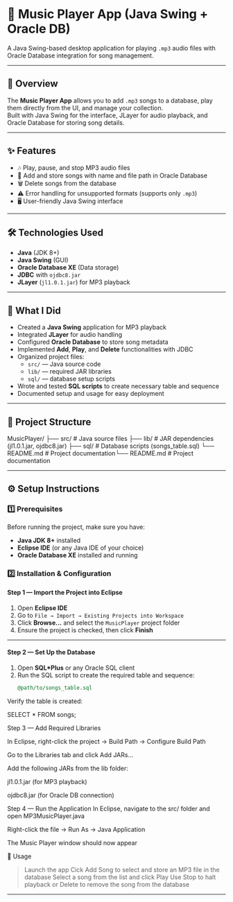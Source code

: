 # 🎵 Music Player App (Java Swing + Oracle DB)

A Java Swing-based desktop application for playing `.mp3` audio files with Oracle Database integration for song management.

---

## 📌 Overview
The **Music Player App** allows you to add `.mp3` songs to a database, play them directly from the UI, and manage your collection.  
Built with Java Swing for the interface, JLayer for audio playback, and Oracle Database for storing song details.

---

## ✨ Features
- 🎶 Play, pause, and stop MP3 audio files
- 📂 Add and store songs with name and file path in Oracle Database
- 🗑 Delete songs from the database
- ⚠ Error handling for unsupported formats (supports only `.mp3`)
- 🖥 User-friendly Java Swing interface

---

## 🛠️ Technologies Used
- **Java** (JDK 8+)
- **Java Swing** (GUI)
- **Oracle Database XE** (Data storage)
- **JDBC** with `ojdbc8.jar`
- **JLayer** (`jl1.0.1.jar`) for MP3 playback

---

## 🚀 What I Did
- Created a **Java Swing** application for MP3 playback
- Integrated **JLayer** for audio handling
- Configured **Oracle Database** to store song metadata
- Implemented **Add**, **Play**, and **Delete** functionalities with JDBC
- Organized project files:
  - `src/` — Java source code
  - `lib/` — required JAR libraries
  - `sql/` — database setup scripts
- Wrote and tested **SQL scripts** to create necessary table and sequence
- Documented setup and usage for easy deployment

---
## 📂 Project Structure
MusicPlayer/
├── src/ # Java source files
├── lib/ # JAR dependencies (jl1.0.1.jar, ojdbc8.jar)
├── sql/ # Database scripts (songs_table.sql)
└── README.md # Project documentation└── README.md # Project documentation

---

## ⚙️ Setup Instructions

### 1️⃣ Prerequisites
Before running the project, make sure you have:
- **Java JDK 8+** installed
- **Eclipse IDE** (or any Java IDE of your choice)
- **Oracle Database XE** installed and running

### 2️⃣ Installation & Configuration

#### Step 1 — Import the Project into Eclipse
1. Open **Eclipse IDE**
2. Go to `File → Import → Existing Projects into Workspace`
3. Click **Browse…** and select the `MusicPlayer` project folder
4. Ensure the project is checked, then click **Finish**

---

#### Step 2 — Set Up the Database
1. Open **SQL*Plus** or any Oracle SQL client
2. Run the SQL script to create the required table and sequence:
   ```sql
   @path/to/songs_table.sql
Verify the table is created:

SELECT * FROM songs;

Step 3 — Add Required Libraries

In Eclipse, right-click the project → Build Path → Configure Build Path

Go to the Libraries tab and click Add JARs…

Add the following JARs from the lib folder:

jl1.0.1.jar (for MP3 playback)

ojdbc8.jar (for Oracle DB connection)

Step 4 — Run the Application
In Eclipse, navigate to the src/ folder and open MP3MusicPlayer.java

Right-click the file → Run As → Java Application

The Music Player window should now appear

🎯 Usage
> Launch the app
> Cick Add Song to select and store an MP3 file in the database
> Select a song from the list and click Play
> Use Stop to halt playback or Delete to remove the song from the database
---

